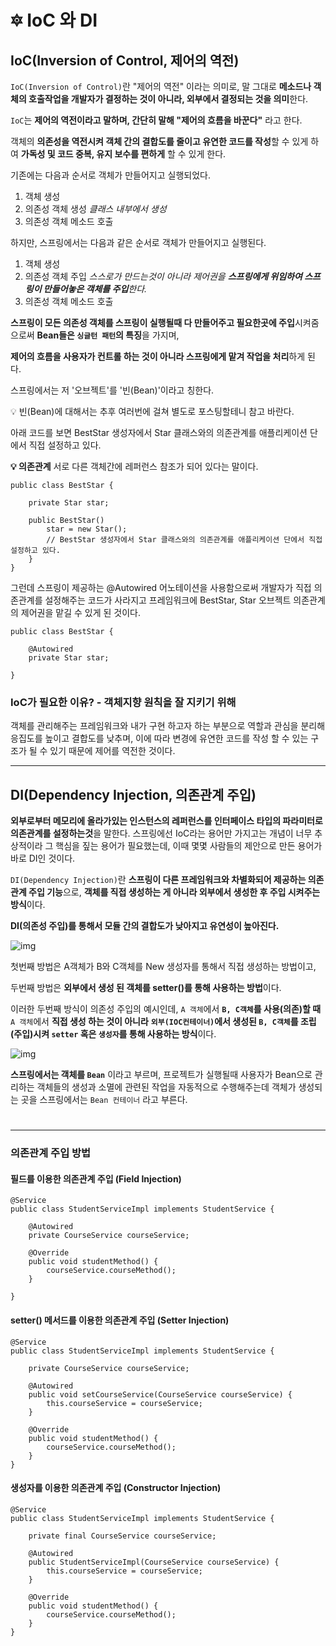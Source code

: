 # 🔯 IoC 와 DI

## **IoC(Inversion of Control, 제어의 역전)**

`IoC(Inversion of Control)`란 "제어의 역전" 이라는 의미로, 말 그대로 **메소드나 객체의 호출작업을 개발자가 결정하는 것이 아니라, 외부에서 결정되는 것을 의미**한다.

`IoC`는 **제어의 역전이라고 말하며, 간단히 말해 "제어의 흐름을 바꾼다"** 라고 한다.

객체의 **의존성을 역전시켜 객체 간의 결합도를 줄이고 유연한 코드를 작성**할 수 있게 하여 **가독성 및 코드 중복, 유지 보수를 편하게** 할 수 있게 한다.

기존에는 다음과 순서로 객체가 만들어지고 실행되었다.

1. 객체 생성
2. 의존성 객체 생성
   *클래스 내부에서 생성*
3. 의존성 객체 메소드 호출

하지만, 스프링에서는 다음과 같은 순서로 객체가 만들어지고 실행된다.

1. 객체 생성
2. 의존성 객체 주입
   *스스로가 만드는것이 아니라 제어권을 **스프링에게 위임하여 스프링이 만들어놓은 객체를 주입**한다.*
3. 의존성 객체 메소드 호출

**스프링이 모든 의존성 객체를 스프링이 실행될때 다 만들어주고 필요한곳에 주입**시켜줌으로써 **Bean들은 `싱글턴 패턴`의 특징**을 가지며,

**제어의 흐름을 사용자가 컨트롤 하는 것이 아니라 스프링에게 맡겨 작업을 처리**하게 된다.

스프링에서는 저 '오브젝트'를 '빈(Bean)'이라고 칭한다.

 

💡 빈(Bean)에 대해서는 추후 여러번에 걸쳐 별도로 포스팅할테니 참고 바란다.

 

아래 코드를 보면 BestStar 생성자에서 Star 클래스와의 의존관계를 애플리케이션 단에서 직접 설정하고 있다.

 

**💡 의존관계**
서로 다른 객체간에 레퍼런스 참조가 되어 있다는 말이다. 

```
public class BestStar {

    private Star star;

    public BestStar()
        star = new Star();
        // BestStar 생성자에서 Star 클래스와의 의존관계를 애플리케이션 단에서 직접 설정하고 있다.
    }
}
```

그런데 스프링이 제공하는 @Autowired 어노테이션을 사용함으로써 개발자가 직접 의존관계를 설정해주는 코드가 사라지고 프레임워크에 BestStar, Star 오브젝트 의존관계의 제어권을 맡길 수 있게 된 것이다.

```
public class BestStar {

    @Autowired
    private Star star;

}
```




 

### **IoC가 필요한 이유? - 객체지향 원칙을 잘 지키기 위해**

객체를 관리해주는 프레임워크와 내가 구현 하고자 하는 부분으로 역할과 관심을 분리해 응집도를 높이고 결합도를 낮추며, 이에 따라 변경에 유연한 코드를 작성 할 수 있는 구조가 될 수 있기 때문에 제어를 역전한 것이다.

 

------

## **DI(Dependency Injection, 의존관계 주입)**

**외부로부터 메모리에 올라가있는 인스턴스의 레퍼런스를 인터페이스 타입의 파라미터로 의존관계를 설정하는것**을 말한다. 스프링에선 IoC라는 용어만 가지고는 개념이 너무 추상적이라 그 핵심을 짚는 용어가 필요했는데, 이때 몇몇 사람들의 제안으로 만든 용어가 바로 DI인 것이다.

`DI(Dependency Injection)`란 **스프링이 다른 프레임워크와 차별화되어 제공하는 의존 관계 주입 기능**으로,
**객체를 직접 생성하는 게 아니라 외부에서 생성한 후 주입 시켜주는 방식**이다.

**DI(의존성 주입)를 통해서 모듈 간의 결합도가 낮아지고 유연성이 높아진다.**

![img](https://velog.velcdn.com/images%2Fgillog%2Fpost%2F08489bda-549e-4dae-851b-8ae1734bf85e%2F21373937580AEF9B37.jpg)

첫번째 방법은 A객체가 B와 C객체를 New 생성자를 통해서 직접 생성하는 방법이고,

두번째 방법은 **외부에서 생성 된 객체를 setter()를 통해 사용하는 방법**이다.

이러한 두번째 방식이 의존성 주입의 예시인데,
`A 객체`에서 **`B, C객체`를 사용(의존)할 때** `A 객체`에서 **직접 생성 하는 것이 아니라** **`외부(IOC컨테이너)`에서 생성된 `B, C객체`를 조립(주입)시켜 `setter` 혹은 `생성자`를 통해 사용하는 방식**이다.

![img](https://velog.velcdn.com/images%2Fgillog%2Fpost%2F41f2eb24-fce2-4b7e-b9ac-d5c3ce97d213%2F22535642580C4AF12C.jpg)

**스프링에서는 객체를 `Bean`** 이라고 부르며, 프로젝트가 실행될때 사용자가 Bean으로 관리하는 객체들의 생성과 소멸에 관련된 작업을 자동적으로 수행해주는데 객체가 생성되는 곳을 스프링에서는 `Bean 컨테이너` 라고 부른다.

# 

------

### **의존관계 주입 방법**

#### **필드를 이용한 의존관계 주입 (Field Injection)**

```
@Service
public class StudentServiceImpl implements StudentService {

    @Autowired
    private CourseService courseService;

    @Override
    public void studentMethod() {
        courseService.courseMethod();
    }

}
```

 

#### **setter() 메서드를 이용한 의존관계 주입 (Setter Injection)**

```
@Service
public class StudentServiceImpl implements StudentService {

    private CourseService courseService;

    @Autowired
    public void setCourseService(CourseService courseService) {
        this.courseService = courseService;
    }

    @Override
    public void studentMethod() {
        courseService.courseMethod();
    }
}
```

 

 

#### **생성자를 이용한 의존관계 주입 (Constructor Injection)**

```
@Service
public class StudentServiceImpl implements StudentService {

    private final CourseService courseService;

    @Autowired
    public StudentServiceImpl(CourseService courseService) {
        this.courseService = courseService;
    }

    @Override
    public void studentMethod() {
        courseService.courseMethod();
    }
}
```
 
 


 
